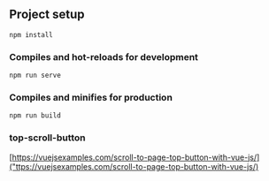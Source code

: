 ## Project setup
```
npm install
```

### Compiles and hot-reloads for development
```
npm run serve
```

### Compiles and minifies for production
```
npm run build
```

### top-scroll-button
[https://vuejsexamples.com/scroll-to-page-top-button-with-vue-js/]("ttps://vuejsexamples.com/scroll-to-page-top-button-with-vue-js/)
